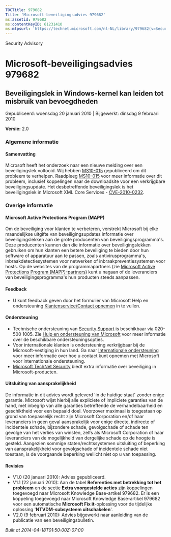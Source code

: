 ```yaml
---
TOCTitle: 979682
Title: 'Microsoft-beveiligingsadvies 979682'
ms:assetid: 979682
ms:contentKeyID: 61231410
ms:mtpsurl: 'https://technet.microsoft.com/nl-NL/library/979682(v=Security.10)'
---
```


Security Advisory

Microsoft-beveiligingsadvies 979682
===================================

Beveiligingslek in Windows-kernel kan leiden tot misbruik van bevoegdheden
--------------------------------------------------------------------------

Gepubliceerd: woensdag 20 januari 2010 | Bijgewerkt: dinsdag 9 februari 2010

**Versie:** 2.0

### Algemene informatie

#### Samenvatting

Microsoft heeft het onderzoek naar een nieuwe melding over een beveiligingslek voltooid. Wij hebben [MS10-015](http://technet.microsoft.com/security/bulletin/ms10-015) gepubliceerd om dit probleem te verhelpen. Raadpleeg [MS10-015](http://technet.microsoft.com/security/bulletin/ms10-015) voor meer informatie over dit probleem, inclusief koppelingen naar de downloadsite voor een verkrijgbare beveiligingsupdate. Het desbetreffende beveiligingslek is het beveiligingslek in Microsoft XML Core Services - [CVE-2010-0232](http://www.cve.mitre.org/cgi-bin/cvename.cgi?name=cve-2010-0232).

### Overige informatie

#### Microsoft Active Protections Program (MAPP)

Om de beveiliging voor klanten te verbeteren, verstrekt Microsoft bij elke maandelijkse uitgifte van beveiligingsupdates informatie over beveiligingslekken aan de grote producenten van beveiligingsprogramma's. Deze producenten kunnen dan die informatie over beveiligingslekken gebruiken om hun klanten een betere beveiliging te bieden door hun software of apparatuur aan te passen, zoals antivirusprogramma's, inbraakdetectiesystemen voor netwerken of inbraakpreventiesystemen voor hosts. Op de websites van de programmapartners (zie [Microsoft Active Protections Program (MAPP)-partners](http://www.microsoft.com/security/msrc/mapp/partners.mspx)) kunt u nagaan of de leveranciers van beveiligingsprogramma's hun producten steeds aanpassen.

#### Feedback

-   U kunt feedback geven door het formulier van Microsoft Help en ondersteuning [Klantenservice/Contact opnemen](https://support.microsoft.com/common/survey.aspx?scid=sw;en;1257&amp;showpage=1&amp;ws=technet&amp;sd=tech) in te vullen.

#### Ondersteuning

-   Technische ondersteuning van [Security Support](http://go.microsoft.com/fwlink/?linkid=21131) is beschikbaar via 020-500 1005. Zie [Hulp en ondersteuning van Microsoft](http://support.microsoft.com/) voor meer informatie over de beschikbare ondersteuningsopties.
-   Voor internationale klanten is ondersteuning verkrijgbaar bij de Microsoft-vestiging in hun land. Ga naar [Internationale ondersteuning](http://go.microsoft.com/fwlink/?linkid=21155) voor meer informatie over hoe u contact kunt opnemen met Microsoft voor internationale ondersteuning.
-   [Microsoft TechNet Security](http://go.microsoft.com/fwlink/?linkid=21132) biedt extra informatie over beveiliging in Microsoft-producten.

#### Uitsluiting van aansprakelijkheid

De informatie in dit advies wordt geleverd 'in de huidige staat' zonder enige garantie. Microsoft wijst hierbij alle expliciete of impliciete garanties van de hand, met inbegrip van alle garanties betreffende de verhandelbaarheid en geschiktheid voor een bepaald doel. Voorzover maximaal is toegestaan op grond van toepasselijk recht zijn Microsoft Corporation en/of haar leveranciers in geen geval aansprakelijk voor enige directe, indirecte of incidentele schade, bijzondere schade, gevolgschade of schade ten gevolge van het verlies van winsten, zelfs als Microsoft Corporation of haar leveranciers van de mogelijkheid van dergelijke schade op de hoogte is gesteld. Aangezien sommige staten/rechtssystemen uitsluiting of beperking van aansprakelijkheid voor gevolgschade of incidentele schade niet toestaan, is de voorgaande beperking wellicht niet op u van toepassing.

#### Revisies

-   V1.0 (20 januari 2010): Advies gepubliceerd.
-   V1.1 (22 januari 2010): Aan de tabel **Referenties met betrekking tot het probleem** en de sectie **Extra voorgestelde acties** zijn koppelingen toegevoegd naar Microsoft Knowledge Base-artikel 979682. Er is een koppeling toegevoegd naar Microsoft Knowledge Base-artikel 979682 voor een automatische **Microsoft Fix it**-oplossing voor de tijdelijke oplossing '**NTVDM-subsysteem uitschakelen**'.
-   V2.0 (9 februari 2010): Advies bijgewerkt naar aanleiding van de publicatie van een beveiligingsbulletin.

*Built at 2014-04-18T01:50:00Z-07:00*
